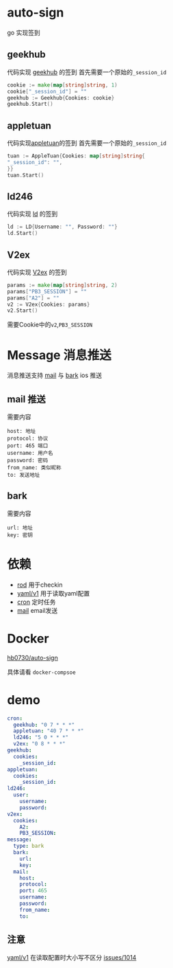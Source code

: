 # auto-sign
go 实现签到

## geekhub 

代码实现 [geekhub](https://geekhub.com) 的签到
首先需要一个原始的`_session_id`

```go
cookie := make(map[string]string, 1)
cookie["_session_id"] = ""
geekhub := Geekhub{Cookies: cookie}
geekhub.Start()
```


## appletuan 

代码实现[appletuan](https://appletuan.com)的签到
首先需要一个原始的`_session_id`

```go
tuan := AppleTuan{Cookies: map[string]string{
"_session_id": "",
}}
tuan.Start()
```

## ld246

代码实现 [ld](https://ld246.com) 的签到

```go
ld := LD{Username: "", Password: ""}
ld.Start()
```
## V2ex

代码实现 [V2ex](https://V2ex.com) 的签到

```go
params := make(map[string]string, 2)
params["PB3_SESSION"] = ""
params["A2"] = ""
v2 := V2ex{Cookies: params}
v2.Start()
```

需要Cookie中的`v2`,`PB3_SESSION`

# Message 消息推送

消息推送支持 [mail](https://github.com/xhit/go-simple-mail) 与 [bark](https://github.com/Finb/Bark) ios 推送

## mail 推送

需要内容

```
host: 地址
protocol: 协议
port: 465 端口
username: 用户名
password: 密码
from_name: 类似昵称
to: 发送地址
```

## bark

需要内容

```
url: 地址
key: 密钥
```

# 依赖
* [rod](https://github.com/go-rod/rod) 用于checkin
* [yaml/v1](github.com/spf13/viper)  用于读取yaml配置
* [cron](https://github.com/robfig/cron) 定时任务
* [mail](https://github.com/xhit/go-simple-mail) email发送

# Docker 
[hb0730/auto-sign](https://hub.docker.com/r/hb0730/auto-sign)

具体请看 `docker-compsoe`

# demo 
```yaml
cron:
  geekhub: "0 7 * * *"
  appletuan: "40 7 * * *"
  ld246: "5 0 * * *"
  v2ex: "0 8 * * *"
geekhub:
  cookies:
    _session_id:
appletuan:
  cookies:
    _session_id:
ld246:
  user:
    username:
    password:
v2ex:
  cookies:
    A2:
    PB3_SESSION:
message:
  type: bark
  bark:
    url:
    key:
  mail:
    host:
    protocol:
    port: 465
    username:
    password:
    from_name:
    to:
```

## **注意**

[yaml/v1](github.com/spf13/viper) 在读取配置时大小写不区分 [issues/1014](https://github.com/spf13/viper/issues/1014)